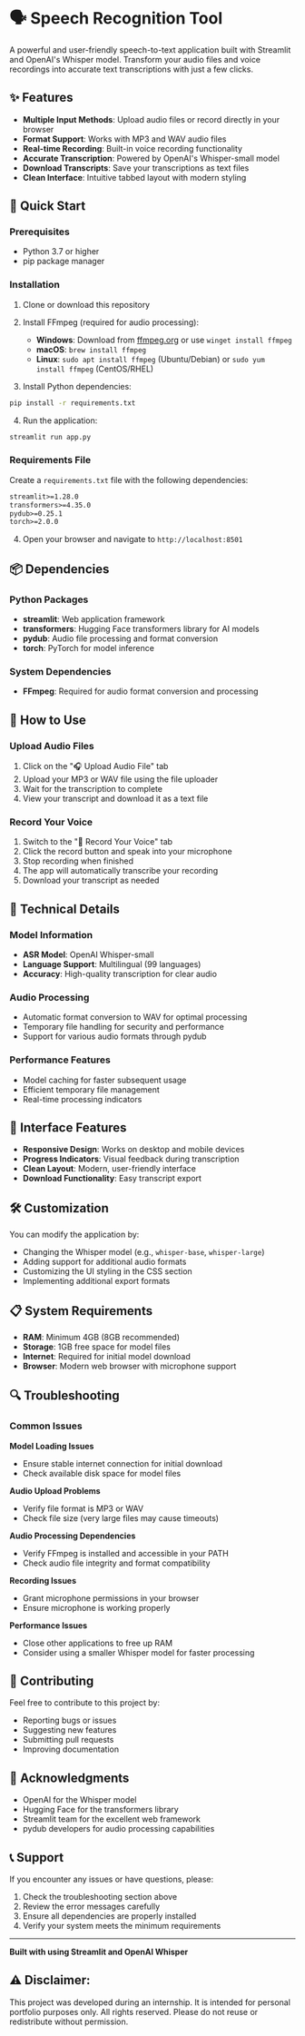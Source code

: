 # 🗣️ Speech Recognition Tool

A powerful and user-friendly speech-to-text application built with Streamlit and OpenAI's Whisper model. Transform your audio files and voice recordings into accurate text transcriptions with just a few clicks.

## ✨ Features

- **Multiple Input Methods**: Upload audio files or record directly in your browser
- **Format Support**: Works with MP3 and WAV audio files
- **Real-time Recording**: Built-in voice recording functionality
- **Accurate Transcription**: Powered by OpenAI's Whisper-small model
- **Download Transcripts**: Save your transcriptions as text files
- **Clean Interface**: Intuitive tabbed layout with modern styling

## 🚀 Quick Start

### Prerequisites

- Python 3.7 or higher
- pip package manager

### Installation

1. Clone or download this repository

2. Install FFmpeg (required for audio processing):
   - **Windows**: Download from [ffmpeg.org](https://ffmpeg.org/download.html) or use `winget install ffmpeg`
   - **macOS**: `brew install ffmpeg`
   - **Linux**: `sudo apt install ffmpeg` (Ubuntu/Debian) or `sudo yum install ffmpeg` (CentOS/RHEL)

3. Install Python dependencies:

```bash
pip install -r requirements.txt
```

4. Run the application:

```bash
streamlit run app.py
```

### Requirements File

Create a `requirements.txt` file with the following dependencies:

```txt
streamlit>=1.28.0
transformers>=4.35.0
pydub>=0.25.1
torch>=2.0.0
```

4. Open your browser and navigate to `http://localhost:8501`

## 📦 Dependencies

### Python Packages
- **streamlit**: Web application framework
- **transformers**: Hugging Face transformers library for AI models
- **pydub**: Audio file processing and format conversion
- **torch**: PyTorch for model inference

### System Dependencies
- **FFmpeg**: Required for audio format conversion and processing

## 🎯 How to Use

### Upload Audio Files
1. Click on the "🎧 Upload Audio File" tab
2. Upload your MP3 or WAV file using the file uploader
3. Wait for the transcription to complete
4. View your transcript and download it as a text file

### Record Your Voice
1. Switch to the "🎤 Record Your Voice" tab
2. Click the record button and speak into your microphone
3. Stop recording when finished
4. The app will automatically transcribe your recording
5. Download your transcript as needed

## 🔧 Technical Details

### Model Information
- **ASR Model**: OpenAI Whisper-small
- **Language Support**: Multilingual (99 languages)
- **Accuracy**: High-quality transcription for clear audio

### Audio Processing
- Automatic format conversion to WAV for optimal processing
- Temporary file handling for security and performance
- Support for various audio formats through pydub

### Performance Features
- Model caching for faster subsequent usage
- Efficient temporary file management
- Real-time processing indicators

## 🎨 Interface Features

- **Responsive Design**: Works on desktop and mobile devices
- **Progress Indicators**: Visual feedback during transcription
- **Clean Layout**: Modern, user-friendly interface
- **Download Functionality**: Easy transcript export

## 🛠️ Customization

You can modify the application by:

- Changing the Whisper model (e.g., `whisper-base`, `whisper-large`)
- Adding support for additional audio formats
- Customizing the UI styling in the CSS section
- Implementing additional export formats

## 📋 System Requirements

- **RAM**: Minimum 4GB (8GB recommended)
- **Storage**: 1GB free space for model files
- **Internet**: Required for initial model download
- **Browser**: Modern web browser with microphone support

## 🔍 Troubleshooting

### Common Issues

**Model Loading Issues**
- Ensure stable internet connection for initial download
- Check available disk space for model files

**Audio Upload Problems**
- Verify file format is MP3 or WAV
- Check file size (very large files may cause timeouts)

**Audio Processing Dependencies**
- Verify FFmpeg is installed and accessible in your PATH
- Check audio file integrity and format compatibility

**Recording Issues**
- Grant microphone permissions in your browser
- Ensure microphone is working properly

**Performance Issues**
- Close other applications to free up RAM
- Consider using a smaller Whisper model for faster processing

## 🤝 Contributing

Feel free to contribute to this project by:
- Reporting bugs or issues
- Suggesting new features
- Submitting pull requests
- Improving documentation

## 🙏 Acknowledgments

- OpenAI for the Whisper model
- Hugging Face for the transformers library
- Streamlit team for the excellent web framework
- pydub developers for audio processing capabilities

## 📞 Support

If you encounter any issues or have questions, please:
1. Check the troubleshooting section above
2. Review the error messages carefully
3. Ensure all dependencies are properly installed
4. Verify your system meets the minimum requirements

---

**Built with using Streamlit and OpenAI Whisper**

## ⚠️ Disclaimer:
This project was developed during an internship. It is intended for personal portfolio purposes only.
All rights reserved. Please do not reuse or redistribute without permission.
